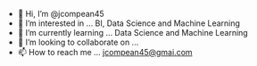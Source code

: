 - 👋 Hi, I’m @jcompean45
- 👀 I’m interested in ... BI, Data Science and Machine Learning
- 🌱 I’m currently learning ... Data Science and Machine Learning 
- 💞️ I’m looking to collaborate on ...
- 📫 How to reach me ... jcompean45@gmai.com  

<!---
jcompean45/jcompean45 is a ✨ special ✨ repository because its `README.md` (this file) appears on your GitHub profile.
You can click the Preview link to take a look at your changes.
--->
